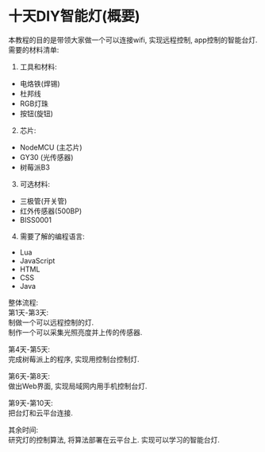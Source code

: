 # 十天DIY智能灯(概要)
本教程的目的是带领大家做一个可以连接wifi, 实现远程控制, app控制的智能台灯.  
需要的材料清单:  
1. 工具和材料:  
+ 电烙铁(焊锡)  
+ 杜邦线  
+ RGB灯珠   
+ 按钮(旋钮)  
2. 芯片:  
+ NodeMCU (主芯片)  
+ GY30  (光传感器)  
+ 树莓派B3  

3. 可选材料:  
+ 三极管(开关管)  
+ 红外传感器(500BP)  
+ BISS0001  

4. 需要了解的编程语言:  
+ Lua
+ JavaScript
+ HTML
+ CSS
+ Java

整体流程:  
第1天-第3天:  
制做一个可以远程控制的灯.  
制作一个可以采集光照亮度并上传的传感器.

第4天-第5天:  
完成树莓派上的程序, 实现用控制台控制灯.

第6天-第8天:  
做出Web界面, 实现局域网内用手机控制台灯.

第9天-第10天:  
把台灯和云平台连接.

其余时间:  
研究灯的控制算法, 将算法部署在云平台上. 实现可以学习的智能台灯.


